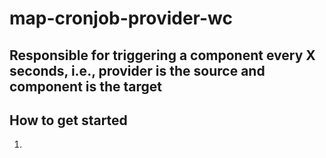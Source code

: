# map-cronjob-provider-wc

## Responsible for triggering a component every X seconds, i.e., provider is the source and component is the target

## How to get started
1. 
